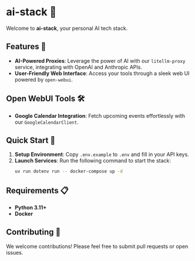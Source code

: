 # ai-stack 🚀

Welcome to **ai-stack**, your personal AI tech stack.

## Features 🌟

- **AI-Powered Proxies**: Leverage the power of AI with our `litellm-proxy` service, integrating with OpenAI and Anthropic APIs.
- **User-Friendly Web Interface**: Access your tools through a sleek web UI powered by `open-webui`.

## Open WebUI Tools 🛠️
- **Google Calendar Integration**: Fetch upcoming events effortlessly with our `GoogleCalendarClient`.

## Quick Start 🚀

1. **Setup Environment**: Copy `.env.example` to `.env` and fill in your API keys.
2. **Launch Services**: Run the following command to start the stack:
   ```bash
   uv run dotenv run -- docker-compose up -d
   ```

## Requirements 📋

- **Python 3.11+**
- **Docker**

## Contributing 🤝

We welcome contributions! Please feel free to submit pull requests or open issues.
